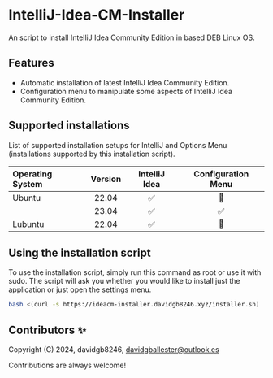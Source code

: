 # IntelliJ-Idea-CM-Installer

An script to install IntelliJ Idea Community Edition in based DEB Linux OS.


## Features

- Automatic installation of latest IntelliJ Idea Community Edition.
- Configuration menu to manipulate some aspects of IntelliJ Idea Community Edition.


## Supported installations

List of supported installation setups for IntelliJ and Options Menu (installations supported by this installation script).

| Operating System | Version | IntelliJ Idea | Configuration Menu |
| :---             | :---:   |     :---:     |       :---:        |
| Ubuntu           | 22.04   |      ✅      |         🔴         |
|                  | 23.04   |      ✅      |         ✅         |
| Lubuntu          | 22.04   |      ✅      |         🔴         |


## Using the installation script

To use the installation script, simply run this command as root or use it with sudo. The script will ask you whether you would like to install just the application or just open the settings menu.

```bash
bash <(curl -s https://ideacm-installer.davidgb8246.xyz/installer.sh)
```
    
## Contributors ✨


Copyright (C) 2024, davidgb8246, davidgballester@outlook.es

Contributions are always welcome!
